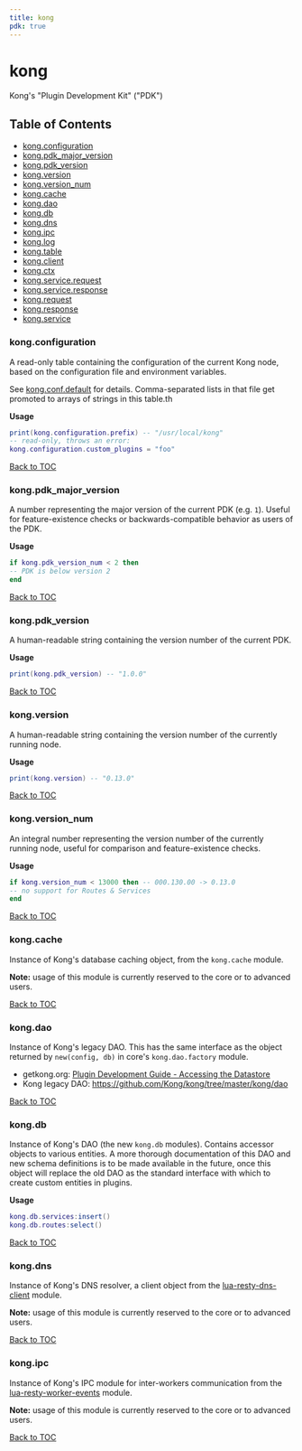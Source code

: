 ```yaml
---
title: kong
pdk: true
---
```


# kong

Kong's "Plugin Development Kit" ("PDK")

## Table of Contents

* [kong.configuration](#kong_configuration)
* [kong.pdk_major_version](#kong_pdk_major_version)
* [kong.pdk_version](#kong_pdk_version)
* [kong.version](#kong_version)
* [kong.version_num](#kong_version_num)
* [kong.cache](#kong_cache)
* [kong.dao](#kong_dao)
* [kong.db](#kong_db)
* [kong.dns](#kong_dns)
* [kong.ipc](#kong_ipc)
* [kong.log](kong.log)
* [kong.table](kong.table)
* [kong.client](kong.client)
* [kong.ctx](kong.ctx)
* [kong.service.request](kong.service.request)
* [kong.service.response](kong.service.response)
* [kong.request](kong.request)
* [kong.response](kong.response)
* [kong.service](kong.service)




### <a name="kong_configuration"></a>kong.configuration

A read-only table containing the configuration of the current Kong node, based
 on the configuration file and environment variables.

 See [kong.conf.default](https://github.com/Kong/kong/blob/master/kong.conf.default) for details.
 Comma-separated lists in that file get promoted to arrays of strings in this
 table.th

**Usage**

``` lua
print(kong.configuration.prefix) -- "/usr/local/kong"
-- read-only, throws an error:
kong.configuration.custom_plugins = "foo"
```

[Back to TOC](#table-of-contents)


### <a name="kong_pdk_major_version"></a>kong.pdk_major_version

A number representing the major version of the current PDK (e.g.
 `1`). Useful for feature-existence checks or backwards-compatible behavior as
 users of the PDK.

**Usage**

``` lua
if kong.pdk_version_num < 2 then
-- PDK is below version 2
end
```

[Back to TOC](#table-of-contents)


### <a name="kong_pdk_version"></a>kong.pdk_version

A human-readable string containing the version number of the current PDK.

**Usage**

``` lua
print(kong.pdk_version) -- "1.0.0"
```

[Back to TOC](#table-of-contents)


### <a name="kong_version"></a>kong.version

A human-readable string containing the version number of the currently running node.

**Usage**

``` lua
print(kong.version) -- "0.13.0"
```

[Back to TOC](#table-of-contents)


### <a name="kong_version_num"></a>kong.version_num

An integral number representing the version number of the currently running
 node, useful for comparison and feature-existence checks.

**Usage**

``` lua
if kong.version_num < 13000 then -- 000.130.00 -> 0.13.0
-- no support for Routes & Services
end
```

[Back to TOC](#table-of-contents)




### <a name="kong_cache"></a>kong.cache

Instance of Kong's database caching object, from the `kong.cache` module.

 **Note:** usage of this module is currently reserved to the core or to advanced users.

[Back to TOC](#table-of-contents)


### <a name="kong_dao"></a>kong.dao

Instance of Kong's legacy DAO.  This has the same interface as the object
 returned by `new(config, db)` in core's `kong.dao.factory` module.

 * getkong.org: [Plugin Development Guide - Accessing the Datastore](https://getkong.org/docs/latest/plugin-development/access-the-datastore/)
 * Kong legacy DAO: https://github.com/Kong/kong/tree/master/kong/dao

[Back to TOC](#table-of-contents)


### <a name="kong_db"></a>kong.db

Instance of Kong's DAO (the new `kong.db` modules).  Contains accessor objects
 to various entities.
 A more thorough documentation of this DAO and new schema definitions is to be
 made available in the future, once this object will replace the old DAO as the
 standard interface with which to create custom entities in plugins.

**Usage**

``` lua
kong.db.services:insert()
kong.db.routes:select()
```

[Back to TOC](#table-of-contents)


### <a name="kong_dns"></a>kong.dns

Instance of Kong's DNS resolver, a client object from the
 [lua-resty-dns-client](https://github.com/kong/lua-resty-dns-client) module.

 **Note:** usage of this module is currently reserved to the core or to advanced users.

[Back to TOC](#table-of-contents)


### <a name="kong_ipc"></a>kong.ipc

Instance of Kong's IPC module for inter-workers communication from the
 [lua-resty-worker-events](https://github.com/Kong/lua-resty-worker-events)
 module.

 **Note:** usage of this module is currently reserved to the core or to advanced users.

[Back to TOC](#table-of-contents)

